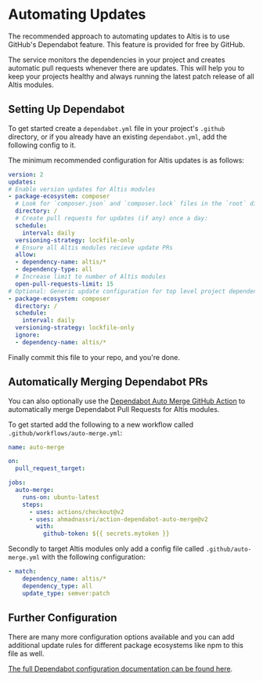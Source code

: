 # Automating Updates

The recommended approach to automating updates to Altis is to use GitHub's Dependabot feature. This feature is provided for free by GitHub.

The service monitors the dependencies in your project and creates automatic pull requests whenever there are updates. This will help you to keep your projects healthy and always running the latest patch release of all Altis modules.

## Setting Up Dependabot

To get started create a `dependabot.yml` file in your project's `.github` directory, or if you already have an existing `dependabot.yml`, add the following config to it.

The minimum recommended configuration for Altis updates is as follows:

```yaml
version: 2
updates:
# Enable version updates for Altis modules
- package-ecosystem: composer
  # Look for `composer.json` and `composer.lock` files in the `root` directory
  directory: /
  # Create pull requests for updates (if any) once a day:
  schedule:
    interval: daily
  versioning-strategy: lockfile-only
  # Ensure all Altis modules recieve update PRs
  allow:
  - dependency-name: altis/*
  - dependency-type: all
  # Increase limit to number of Altis modules
  open-pull-requests-limit: 15
# Optional: Generic update configuration for top level project dependencies
- package-ecosystem: composer
  directory: /
  schedule:
    interval: daily
  versioning-strategy: lockfile-only
  ignore:
  - dependency-name: altis/*
```

Finally commit this file to your repo, and you're done.

## Automatically Merging Dependabot PRs

You can also optionally use the [Dependabot Auto Merge GitHub Action](https://github.com/marketplace/actions/dependabot-auto-merge) to automatically merge Dependabot Pull Requests for Altis modules.

To get started add the following to a new workflow called `.github/workflows/auto-merge.yml`:

```yaml
name: auto-merge

on:
  pull_request_target:

jobs:
  auto-merge:
    runs-on: ubuntu-latest
    steps:
      - uses: actions/checkout@v2
      - uses: ahmadnassri/action-dependabot-auto-merge@v2
        with:
          github-token: ${{ secrets.mytoken }}
```

Secondly to target Altis modules only add a config file called `.github/auto-merge.yml` with the following configuration:

```yaml
- match:
    dependency_name: altis/*
    dependency_type: all
    update_type: semver:patch
```

## Further Configuration

There are many more configuration options available and you can add additional update rules for different package ecosystems like npm to this file as well.

[The full Dependabot configuration documentation can be found here](https://help.github.com/en/github/administering-a-repository/configuration-options-for-dependency-updates).
